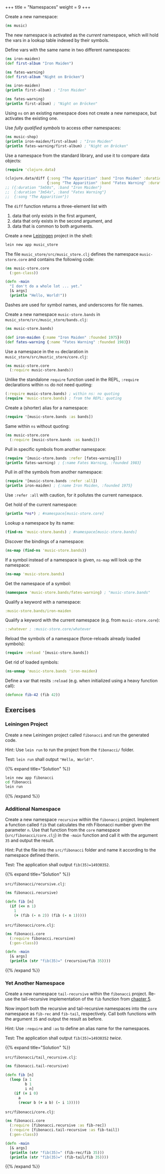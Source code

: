 +++
title = "Namespaces"
weight = 9
+++

Create a new namespace:

```clojure
(ns music)
```

The new namespace is activated as the _current_ namespace, which will
hold the vars in a lookup table indexed by their symbols.

Define vars with the same name in two different namespaces:

```clojure
(ns iron-maiden)
(def first-album "Iron Maiden")

(ns fates-warning)
(def first-album "Night on Bröcken")

(ns iron-maiden)
(println first-album) ; "Iron Maiden"

(ns fates-warning)
(println first-album) ; "Night on Bröcken"
```

Using `ns` on an existing namespace does not create a new namespace,
but activates the existing one.

Use _fully qualified symbols_ to access other namespaces:

```clojure
(ns music-shop)
(println iron-maiden/first-album) ; "Iron Maiden"
(println fates-warning/first-album) ; "Night on Bröcken"
```

Use a namespace from the standard library, and use it to compare data
objects:

```clojure
(require 'clojure.data)

(clojure.data/diff {:song "The Apparition" :band "Iron Maiden" :duration "5m50s"}
                   {:song "The Apparition" :band "Fates Warning" :duration "3m54s"})
;; ({:duration "5m50s", :band "Iron Maiden"}
;;  {:duration "3m54s", :band "Fates Warning"}
;;  {:song "The Apparition"})
```

The `diff` function returns a three-element list with

1. data that only exists in the first argument,
2. data that only exists in the second argument, and
3. data that is common to both arguments.

Create a new [Leiningen](https://leiningen.org/) project in the shell:

```sh
lein new app music_store
```

The file `music_store/src/music_store.clj` defines the namespace
`music-store.core` and contains the following code:

```clojure
(ns music-store.core
  (:gen-class))

(defn -main
  "I don't do a whole lot ... yet."
  [& args]
  (println "Hello, World!"))
```

Dashes are used for symbol names, and underscores for file names.

Create a new namespace `music-store.bands` in `music_store/src/music_store/bands.clj`:

```clojure
(ns music-store.bands)

(def iron-maiden {:name "Iron Maiden" :founded 1975})
(def fates-warning {:name "Fates Warning" :founded 1983})
```

Use a namespace in the `ns` declaration in `music_store/src/mustic_store/core.clj`:

```clojure
(ns music-store.core
  (:require music-store.bands))
```

Unlike the standalone `require` function used in the REPL, `:require`
declarations within `ns` do not need quoting:

```clojure
(:require music-store.bands) ; within ns: no quoting
(require 'music-store.bands) ; from the REPL: quoting
```

Create a (shorter) alias for a namespace:

```clojure
(require '[music-store.bands :as bands])
```

Same within `ns` without quoting:

```clojure
(ns music-store.core
  (:require [music-store.bands :as bands]))
```

Pull in specific symbols from another namespace:

```clojure
(require '[music-store.bands :refer [fates-warning]])
(println fates-warning) ; {:name Fates Warning, :founded 1983}
```

Pull in _all_ the symbols from another namespace:

```clojure
(require '[music-store.bands :refer :all])
(println iron-maiden) ; {:name Iron Maiden, :founded 1975}
```

Use `:refer :all` with caution, for it pollutes the current namespace.

Get hold of the current namespace:

```clojure
(println *ns*) ; #namespace[music-store.core]
```

Lookup a namespace by its name:

```clojure
(find-ns 'music-store.bands) ; #namespace[music-store.bands]
```

Discover the bindings of a namespace:

```clojure
(ns-map (find-ns 'music-store.bands))
```

If a symbol instead of a namespace is given, `ns-map` will look up the namespace:

```clojure
(ns-map 'music-store.bands)
```

Get the namespace of a symbol:

```clojure
(namespace 'music-store.bands/fates-warning) ; "music-store.bands"
```

Qualify a keyword with a namespace:

```clojure
:music-store.bands/iron-maiden
```

Qualify a keyword with the current namespace (e.g. from `music-store.core`):

```clojure
::whatever ; :music-store.core/whatever
```

Reload the symbols of a namespace (force-reloads already loaded symbols):

```clojure
(require :reload '[music-store.bands])
```

Get rid of loaded symbols:

```clojure
(ns-unmap 'music-store.bands 'iron-maiden)
```

Define a var that resits `:reload` (e.g. when initialized using a heavy function call):

```clojure
(defonce fib-42 (fib 42))
```

## Exercises

### Leiningen Project

Create a new Leiningen project called `fibonacci` and run the generated code.

Hint: Use `lein run` to run the project from the `fibonacci/` folder.

Test: `lein run` shall output `"Hello, World!"`.

{{% expand title="Solution" %}}
```sh
lein new app fibonacci
cd fibonacci
lein run
```
{{% /expand %}}

### Additional Namespace

Create a new namespace `recursive` within the `fibonacci`
project. Implement a function called `fib` that calculates the nth
Fibonacci number given the parameter `n`. Use that function from the
`core` namespace (`src/fibonacci/core.clj`) in the `-main` function
and call it with the argument `35` and output the result.

Hint: Put the file into the `src/fibonacci` folder and name it
according to the namespace defined therin.

Test: The application shall output `fib(35)=14930352`.

{{% expand title="Solution" %}}

`src/fibonacci/recursive.clj`:

```clojure
(ns fibonacci.recursive)

(defn fib [n]
  (if (<= n 1)
    1
    (+ (fib (- n 2)) (fib (- n 1)))))
```

`src/fibonacci/core.clj`:

```clojure
(ns fibonacci.core
  (:require fibonacci.recursive)
  (:gen-class))

(defn -main
  [& args]
  (println (str "fib(35)=" (recursive/fib 35))))
```
{{% /expand %}}

### Yet Another Namespace

Create a new namespace `tail-recursive` within the `fibonacci`
project. Re-use the tail-recursive implementation of the `fib`
function from [chapter
5](/05-more-capable-functions/#fibonacci-numbers).

Now import both the recursive and tail-recursive namespaces into the
`core` namespace as `fib-rec` and `fib-tail`, respectively. Call both
functions with the argument `35` and output the result as before.

Hint: Use `:require` and `:as` to define an alias name for the
namespaces.

Test: The application shall output `fib(35)=14930352` _twice_.

{{% expand title="Solution" %}}

`src/fibonacci/tail_recursive.clj`:

```clojure
(ns fibonacci.tail-recursive)

(defn fib [n]
  (loop [a 1
         b 1
         i n]
    (if (= i 0)
      a
      (recur b (+ a b) (- i 1)))))
```

`src/fibonacci/core.clj`:

```clojure
(ns fibonacci.core
  (:require [fibonacci.recursive :as fib-rec])
  (:require [fibonacci.tail-recursive :as fib-tail])
  (:gen-class))

(defn -main
  [& args]
  (println (str "fib(35)=" (fib-rec/fib 35)))
  (println (str "fib(35)=" (fib-tail/fib 35))))
```
{{% /expand %}}
